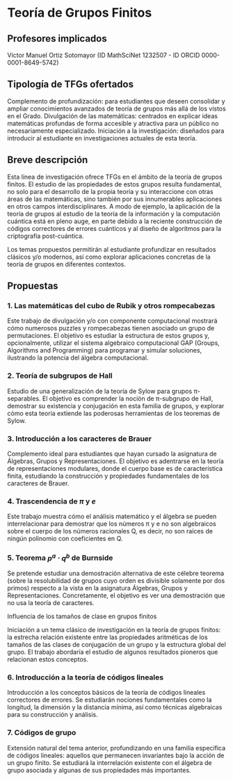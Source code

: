 # Teoría de Grupos Finitos

## Profesores implicados 

Víctor Manuel Ortiz Sotomayor (ID MathSciNet 1232507 - ID ORCID 0000-0001-8649-5742)

## Tipología de TFGs ofertados

Complemento de profundización: para estudiantes que deseen consolidar y ampliar conocimientos avanzados de teoría de grupos más allá de los vistos en el Grado.
Divulgación de las matemáticas: centrados en explicar ideas matemáticas profundas de forma accesible y atractiva para un público no necesariamente especializado.
Iniciación a la investigación: diseñados para introducir al estudiante en investigaciones actuales de esta teoría.

## Breve descripción

Esta línea de investigación ofrece TFGs en el ámbito de la teoría de grupos finitos. El estudio de las propiedades de estos grupos resulta fundamental, no solo para el desarrollo de la propia teoría y su interaccione con otras áreas de las matemáticas, sino también por sus innumerables aplicaciones en otros campos interdisciplinares. A modo de ejemplo, la aplicación de la teoría de grupos al estudio de la teoría de la información y la computación cuántica está en pleno auge, en parte debido a la reciente construcción de códigos correctores de errores cuánticos y al diseño de algoritmos para la criptografía post-cuántica.

Los temas propuestos permitirán al estudiante profundizar en resultados clásicos y/o modernos, así como explorar aplicaciones concretas de la teoría de grupos en diferentes contextos.


## Propuestas

### 1. Las matemáticas del cubo de Rubik y otros rompecabezas

Este trabajo de divulgación y/o con componente computacional mostrará cómo numerosos puzzles y rompecabezas tienen asociado un grupo de permutaciones. El objetivo es estudiar la estructura de estos grupos y, opcionalmente, utilizar el sistema algebraico computacional GAP (Groups, Algorithms and Programming) para programar y simular soluciones, ilustrando la potencia del álgebra computacional.

### 2. Teoría de subgrupos de Hall

Estudio de una generalización de la teoría de Sylow para grupos π-separables. El objetivo es comprender la noción de π-subgrupo de Hall, demostrar su existencia y conjugación en esta familia de grupos, y explorar cómo esta teoría extiende las poderosas herramientas de los teoremas de Sylow.


### 3. Introducción a los caracteres de Brauer

Complemento ideal para estudiantes que hayan cursado la asignatura de Álgebras, Grupos y Representaciones. El objetivo es adentrarse en la teoría de representaciones modulares, donde el cuerpo base es de característica finita, estudiando la construcción y propiedades fundamentales de los caracteres de Brauer.


### 4. Trascendencia de $\pi$ y $e$

Este trabajo muestra cómo el análisis matemático y el álgebra se pueden interrelacionar para demostrar que los números π y e no son algebraicos sobre el cuerpo de los números racionales Q, es decir, no son raíces de ningún polinomio con coeficientes en Q.


### 5. Teorema $p^a\cdot q^b$ de Burnside

Se pretende estudiar una demostración alternativa de este célebre teorema (sobre la resolubilidad de grupos cuyo orden es divisible solamente por dos primos) respecto a la vista en la asignatura Álgebras, Grupos y Representaciones. Concretamente, el objetivo es ver una demostración que no usa la teoría de caracteres. 

Influencia de los tamaños de clase en grupos finitos

Iniciación a un tema clásico de investigación en la teoría de grupos finitos: la estrecha relación existente entre las propiedades aritméticas de los tamaños de las clases de conjugación de un grupo y la estructura global del grupo. El trabajo abordaría el estudio de algunos resultados pioneros que relacionan estos conceptos.

### 6. Introducción a la teoría de códigos lineales

Introducción a los conceptos básicos de la teoría de códigos lineales correctores de errores. Se estudiarán nociones fundamentales como la longitud, la dimensión y la distancia mínima, así como técnicas algebraicas para su construcción y análisis.


### 7. Códigos de grupo

Extensión natural del tema anterior, profundizando en una familia específica de códigos lineales: aquellos que permanecen invariantes bajo la acción de un grupo finito. Se estudiará la interrelación existente con el álgebra de grupo asociada y algunas de sus propiedades más importantes.
